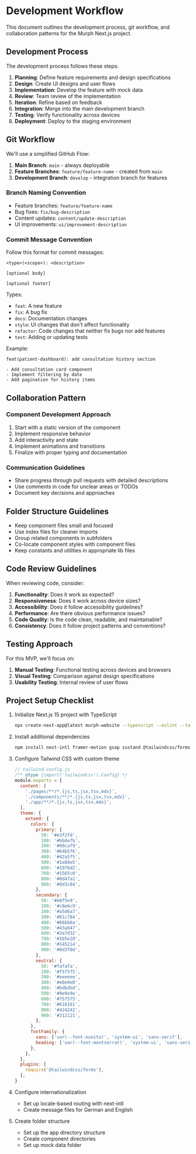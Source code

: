 # Development Workflow

This document outlines the development process, git workflow, and collaboration patterns for the Murph Next.js project.

## Development Process

The development process follows these steps:

1. **Planning**: Define feature requirements and design specifications
2. **Design**: Create UI designs and user flows
3. **Implementation**: Develop the feature with mock data
4. **Review**: Team review of the implementation
5. **Iteration**: Refine based on feedback
6. **Integration**: Merge into the main development branch
7. **Testing**: Verify functionality across devices
8. **Deployment**: Deploy to the staging environment

## Git Workflow

We'll use a simplified GitHub Flow:

1. **Main Branch**: `main` - always deployable
2. **Feature Branches**: `feature/feature-name` - created from `main`
3. **Development Branch**: `develop` - integration branch for features

### Branch Naming Convention

- Feature branches: `feature/feature-name`
- Bug fixes: `fix/bug-description`
- Content updates: `content/update-description`
- UI improvements: `ui/improvement-description`

### Commit Message Convention

Follow this format for commit messages:
```
<type>(<scope>): <description>

[optional body]

[optional footer]
```

Types:
- `feat`: A new feature
- `fix`: A bug fix
- `docs`: Documentation changes
- `style`: UI changes that don't affect functionality
- `refactor`: Code changes that neither fix bugs nor add features
- `test`: Adding or updating tests

Example:
```
feat(patient-dashboard): add consultation history section

- Add consultation card component
- Implement filtering by date
- Add pagination for history items
```

## Collaboration Pattern

### Component Development Approach

1. Start with a static version of the component
2. Implement responsive behavior
3. Add interactivity and state
4. Implement animations and transitions
5. Finalize with proper typing and documentation

### Communication Guidelines

- Share progress through pull requests with detailed descriptions
- Use comments in code for unclear areas or TODOs
- Document key decisions and approaches

## Folder Structure Guidelines

- Keep component files small and focused
- Use index files for cleaner imports
- Group related components in subfolders
- Co-locate component styles with component files
- Keep constants and utilities in appropriate lib files

## Code Review Guidelines

When reviewing code, consider:

1. **Functionality**: Does it work as expected?
2. **Responsiveness**: Does it work across device sizes?
3. **Accessibility**: Does it follow accessibility guidelines?
4. **Performance**: Are there obvious performance issues?
5. **Code Quality**: Is the code clean, readable, and maintainable?
6. **Consistency**: Does it follow project patterns and conventions?

## Testing Approach

For this MVP, we'll focus on:

1. **Manual Testing**: Functional testing across devices and browsers
2. **Visual Testing**: Comparison against design specifications
3. **Usability Testing**: Internal review of user flows

## Project Setup Checklist

1. Initialize Next.js 15 project with TypeScript
   ```bash
   npx create-next-app@latest murph-website --typescript --eslint --tailwind --app --use-npm
   ```

2. Install additional dependencies
   ```bash
   npm install next-intl framer-motion gsap zustand @tailwindcss/forms react-hook-form zod
   ```

3. Configure Tailwind CSS with custom theme
   ```js
   // tailwind.config.js
   /** @type {import('tailwindcss').Config} */
   module.exports = {
     content: [
       './pages/**/*.{js,ts,jsx,tsx,mdx}',
       './components/**/*.{js,ts,jsx,tsx,mdx}',
       './app/**/*.{js,ts,jsx,tsx,mdx}',
     ],
     theme: {
       extend: {
         colors: {
           primary: {
             50: '#e3f2fd',
             100: '#bbdefb',
             200: '#90caf9',
             300: '#64b5f6',
             400: '#42a5f5',
             500: '#1e88e5',
             600: '#1976d2',
             700: '#1565c0',
             800: '#0d47a1',
             900: '#0d3c84',
           },
           secondary: {
             50: '#e8f5e9',
             100: '#c8e6c9',
             200: '#a5d6a7',
             300: '#81c784',
             400: '#66bb6a',
             500: '#43a047',
             600: '#2e7d32',
             700: '#1b5e20',
             800: '#145214',
             900: '#0d3f0d',
           },
           neutral: {
             50: '#fafafa',
             100: '#f5f5f5',
             200: '#eeeeee',
             300: '#e0e0e0',
             400: '#bdbdbd',
             500: '#9e9e9e',
             600: '#757575',
             700: '#616161',
             800: '#424242',
             900: '#212121',
           },
         },
         fontFamily: {
           sans: ['var(--font-nunito)', 'system-ui', 'sans-serif'],
           heading: ['var(--font-montserrat)', 'system-ui', 'sans-serif'],
         },
       },
     },
     plugins: [
       require('@tailwindcss/forms'),
     ],
   }
   ```

4. Configure internationalization
   - Set up locale-based routing with next-intl
   - Create message files for German and English

5. Create folder structure
   - Set up the app directory structure
   - Create component directories
   - Set up mock data folder
